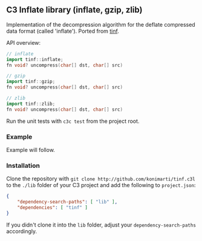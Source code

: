 ## C3 Inflate library (inflate, gzip, zlib)

Implementation of the decompression algorithm for the deflate compressed data
format (called 'inflate'). Ported from [tinf](https://github.com/jibsen/tinf).

API overview:
```cpp
// inflate
import tinf::inflate;
fn void? uncompress(char[] dst, char[] src)

// gzip
import tinf::gzip;
fn void? uncompress(char[] dst, char[] src)

// zlib
import tinf::zlib;
fn void? uncompress(char[] dst, char[] src)
```

Run the unit tests with `c3c test` from the project root.

### Example

Example will follow.

### Installation

Clone the repository with
```git clone http://github.com/konimarti/tinf.c3l```
to the `./lib` folder of your C3 project and add the following to
`project.json`:

```json
{
    "dependency-search-paths": [ "lib" ],
    "dependencies": [ "tinf" ]
}
```

If you didn't clone it into the `lib` folder, adjust your
`dependency-search-paths` accordingly.
